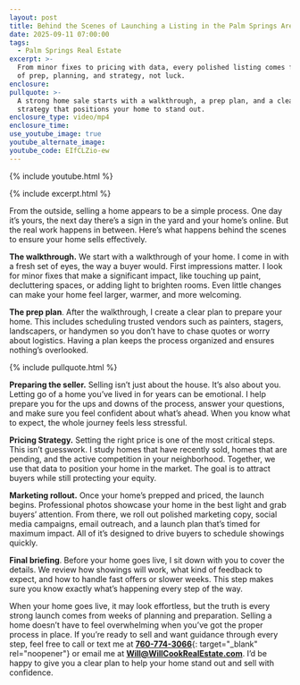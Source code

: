 ```yaml
---
layout: post
title: Behind the Scenes of Launching a Listing in the Palm Springs Area
date: 2025-09-11 07:00:00
tags:
  - Palm Springs Real Estate
excerpt: >-
  From minor fixes to pricing with data, every polished listing comes from weeks
  of prep, planning, and strategy, not luck.
enclosure:
pullquote: >-
  A strong home sale starts with a walkthrough, a prep plan, and a clear
  strategy that positions your home to stand out.
enclosure_type: video/mp4
enclosure_time:
use_youtube_image: true
youtube_alternate_image:
youtube_code: EIfCLZio-ew
---
```

{% include youtube.html %}

{% include excerpt.html %}

From the outside, selling a home appears to be a simple process. One day it’s yours, the next day there’s a sign in the yard and your home’s online. But the real work happens in between. Here’s what happens behind the scenes to ensure your home sells effectively.

**The walkthrough.** We start with a walkthrough of your home. I come in with a fresh set of eyes, the way a buyer would. First impressions matter. I look for minor fixes that make a significant impact, like touching up paint, decluttering spaces, or adding light to brighten rooms. Even little changes can make your home feel larger, warmer, and more welcoming.

**The prep plan**. After the walkthrough, I create a clear plan to prepare your home. This includes scheduling trusted vendors such as painters, stagers, landscapers, or handymen so you don’t have to chase quotes or worry about logistics. Having a plan keeps the process organized and ensures nothing’s overlooked.

{% include pullquote.html %}

**Preparing the seller.** Selling isn’t just about the house. It’s also about you. Letting go of a home you’ve lived in for years can be emotional. I help prepare you for the ups and downs of the process, answer your questions, and make sure you feel confident about what’s ahead. When you know what to expect, the whole journey feels less stressful.

**Pricing Strategy.** Setting the right price is one of the most critical steps. This isn’t guesswork. I study homes that have recently sold, homes that are pending, and the active competition in your neighborhood. Together, we use that data to position your home in the market. The goal is to attract buyers while still protecting your equity.

**Marketing rollout.** Once your home’s prepped and priced, the launch begins. Professional photos showcase your home in the best light and grab buyers’ attention. From there, we roll out polished marketing copy, social media campaigns, email outreach, and a launch plan that’s timed for maximum impact. All of it’s designed to drive buyers to schedule showings quickly.

**Final briefing**. Before your home goes live, I sit down with you to cover the details. We review how showings will work, what kind of feedback to expect, and how to handle fast offers or slower weeks. This step makes sure you know exactly what’s happening every step of the way.

When your home goes live, it may look effortless, but the truth is every strong launch comes from weeks of planning and preparation. Selling a home doesn’t have to feel overwhelming when you’ve got the proper process in place. If you’re ready to sell and want guidance through every step, feel free to call or text me at [**760-774-3066**](%20tel:7607743066){: target="_blank" rel="noopener"} or email me at [**Will@WillCookRealEstate.com**](mailto:Will@WillCookRealEstate.com). I’d be happy to give you a clear plan to help your home stand out and sell with confidence.